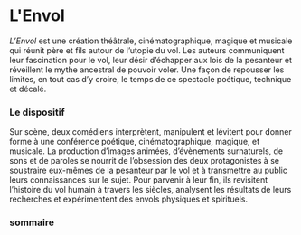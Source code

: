 # L'Envol

*L’Envol* est une création théâtrale, cinématographique, magique et musicale qui réunit père et fils autour de l’utopie du vol. Les auteurs communiquent leur fascination pour le vol, leur désir d’échapper aux lois de la pesanteur et réveillent le mythe ancestral de pouvoir voler. Une façon de repousser les limites, en tout cas d’y croire, le temps de ce spectacle poétique, technique et décalé.

### Le dispositif

Sur scène, deux comédiens interprètent, manipulent et lévitent pour donner forme à une conférence poétique, cinématographique, magique, et musicale. La production d’images animées, d’évènements surnaturels, de sons et de paroles se nourrit de l’obsession des deux protagonistes à se soustraire eux-mêmes de la pesanteur par le vol et à transmettre au public leurs connaissances sur le sujet. Pour parvenir à leur fin, ils revisitent l’histoire du vol humain à travers les siècles, analysent les résultats de leurs recherches et expérimentent des envols physiques et spirituels.

### sommaire
